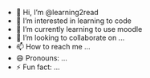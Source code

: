 - 👋 Hi, I’m @learning2read
- 👀 I’m interested in learning to code 
- 🌱 I’m currently learning to use moodle
- 💞️ I’m looking to collaborate on ...
- 📫 How to reach me ...
- 😄 Pronouns: ...
- ⚡ Fun fact: ...

<!---
learning2read/learning2read is a ✨ special ✨ repository because its `README.md` (this file) appears on your GitHub profile.
You can click the Preview link to take a look at your changes.
--->
